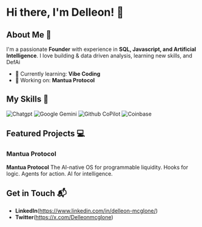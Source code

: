 # Hi there, I'm Delleon! 👋

## About Me 🚀

I'm a passionate **Founder** with experience in **SQL, Javascript, and Artificial Intelligence**. I love building & data driven analysis, learning new skills, and DefAi

- 🌱 Currently learning: **Vibe Coding**
- 🔭 Working on: **Mantua Protocol**
  
## My Skills 🧠

![Chatgpt](https://img.shields.io/badge/ChatGPT-74aa9c?style=for-the-badge&logo=openai&logoColor=white)
![Google Gemini](https://img.shields.io/badge/Google%20Gemini-8E75B2?style=for-the-badge&logo=googlegemini&logoColor=white)
![Github CoPilot](https://img.shields.io/badge/github%20copilot-000000?style=for-the-badge&logo=githubcopilot&logoColor=white)
![Coinbase](https://img.shields.io/badge/Coinbase-0052FF?style=for-the-badge&logo=Coinbase&logoColor=white)

## Featured Projects 💻

### Mantua Protocol

**Mantua Protocol** The AI-native OS for programmable liquidity. Hooks for logic. Agents for action. AI for intelligence.

## Get in Touch 📬

- **LinkedIn**(https://www.linkedin.com/in/delleon-mcglone/)
- **Twitter**(https://x.com/Delleonmcglone)


